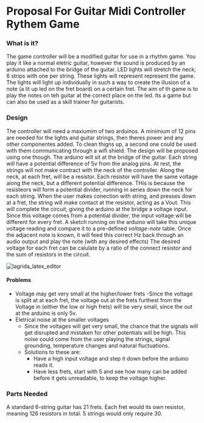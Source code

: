 # Proposal For Guitar Midi Controller Rythem Game
<!--Write LaTex Math Equations Here https://latexeditor.lagrida.com/-->
<!--https://www.fluke.com/en-us/learn/blog/power-quality/electrical-noise-and-transients#:~:text=Electrical%20noise%20is%20the%20result,it%20gets%20on%20signal%20circuits. -->
### What is it?

The game controller will be a modified guitar for use in a rhythm game. You play it like a normal eletric guitar, however the sound is produced by an arduino attached to the bridge of the guitar. LED lights will stretch the neck; 6 strips with one per string. These lights will represent represent the game. The lights will light up individually in such a way to create the illusion of a note (a lit up led on the fret board) on a certain fret. The aim of th game is to play the notes on teh guitar at the correct place on the led. Its a game but can also be used as a skill trainer for guitarists.

### Design

The controller will need a maxiumim of two arduinos. A minimium of 12 pins are needed for the lights and guitar strings, then theres power and any other componentes added. To clean thigns up, a second one could be used with them communicating through a wifi shield. The design will be proposed using one though.
The arduino will sit at the bridge of the guitar. Each string will have a potential difference of 5v from the analog pins. At rest, the strings will not make contract with the neck of the controller. Along the neck, at each fret, will be a resistor. Each resistor will have the same voltage along the neck, but a different potential difference. THis is because the resisteors will form a potential divider, running in series down the neck for each string.
When the user makes conection with string, and presses down at a fret, the string will make contact at the resistor, acting as a Vout. This will complete the circuit, giving the arduino at the bridge a voltage input. Since this voltage comes from a potential divider, the input voltage will be different for every fret. A sketch running on the arduino will take this unique voltage reading and compare it to a pre-defined *voltage-note* table. Once the adjacent note is known, it will feed this correct Hz back through an audio output and play the note (with any desired effects)
The desired voltage for each fret can be calulate by a ratio of the connect resistor and the sum of resistors in the circuit.

![lagrida_latex_editor](https://media.github.falmouth.ac.uk/user/766/files/4f477ce0-30aa-4c94-b921-fbe29cc1c13f)

#### Problems
- Voltage may get very small at the higher/lower frets
  -Since the voltage is split at at each fret, the voltage out at the frets furthest from the Voltage in (either the low or high frets) will be very small, since the out at the arduino is only 5v. 
- Eletrical noise at the smaller voltages
  - Since the voltages will get very small, the chance that the signals will get disrupted and mistaken for other potentials will be high. This noise could come from the user playing the strings, signal grounding, temperature changes and natural fluctuations.
  - Solutions to these are:
    - Have a high input voltage and step it down before the arduino reads it.
    - Have less frets, start with 5 and see how many can be added before it gets unreadable, to keep the voltage higher.

### Parts Needed
A standard 6-string guitar has 21 frets. Each fret would its own resistor, meaning 126 resistors in total. 5 strings would only require 30. 
